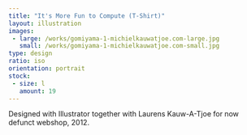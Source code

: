 ```yaml
---
title: "It's More Fun to Compute (T-Shirt)"
layout: illustration
images:
 - large: /works/gomiyama-1-michielkauwatjoe.com-large.jpg
   small: /works/gomiyama-1-michielkauwatjoe.com-small.jpg
type: design 
ratio: iso
orientation: portrait
stock:
 - size: l 
   amount: 19 
---
```


Designed with Illustrator together with Laurens Kauw-A-Tjoe for now defunct webshop, 2012.
